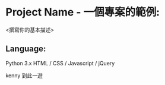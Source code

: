 # Project Name - 一個專案的範例:
<撰寫你的基本描述>
## Language:
Python 3.x
HTML / CSS / Javascript / jQuery



kenny 到此一遊
